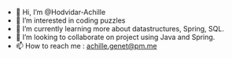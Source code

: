 - 👋 Hi, I’m @Hodvidar-Achille
- 👀 I’m interested in coding puzzles
- 🌱 I’m currently learning more about datastructures, Spring, SQL.
- 💞️ I’m looking to collaborate on project using Java and Spring.
- 📫 How to reach me : achille.genet@pm.me

<!---
Hodvidar-Achille/Hodvidar-Achille is a ✨ special ✨ repository because its `README.md` (this file) appears on your GitHub profile.
You can click the Preview link to take a look at your changes.
--->
